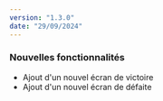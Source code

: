 ```yaml
---
version: "1.3.0"
date: "29/09/2024"
---
```


### Nouvelles fonctionnalités

- Ajout d'un nouvel écran de victoire
- Ajout d'un nouvel écran de défaite
